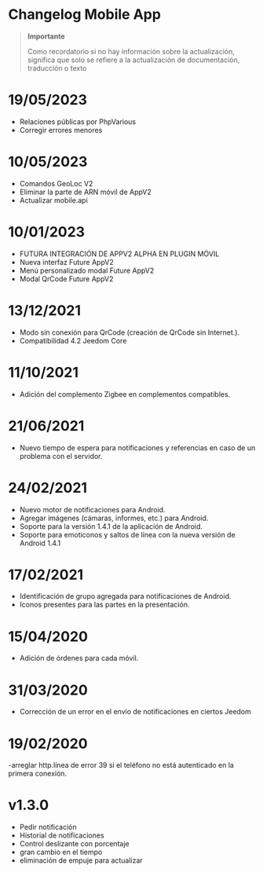 # Changelog Mobile App

>**Importante**
>
>Como recordatorio si no hay información sobre la actualización, significa que solo se refiere a la actualización de documentación, traducción o texto

# 19/05/2023

- Relaciones públicas por PhpVarious
- Corregir errores menores


# 10/05/2023

- Comandos GeoLoc V2
- Eliminar la parte de ARN móvil de AppV2
- Actualizar mobile.api


# 10/01/2023

- FUTURA INTEGRACIÓN DE APPV2 ALPHA EN PLUGIN MÓVIL
- Nueva interfaz Future AppV2
- Menú personalizado modal Future AppV2
- Modal QrCode Future AppV2

# 13/12/2021

- Modo sin conexión para QrCode (creación de QrCode sin Internet.).
- Compatibilidad 4.2 Jeedom Core

# 11/10/2021

- Adición del complemento Zigbee en complementos compatibles.

# 21/06/2021

- Nuevo tiempo de espera para notificaciones y referencias en caso de un problema con el servidor.

# 24/02/2021

- Nuevo motor de notificaciones para Android.
- Agregar imágenes (cámaras, informes, etc.) para Android.
- Soporte para la versión 1.4.1 de la aplicación de Android.
- Soporte para emoticonos y saltos de línea con la nueva versión de Android 1.4.1

# 17/02/2021

- Identificación de grupo agregada para notificaciones de Android.
- Iconos presentes para las partes en la presentación.

# 15/04/2020

- Adición de órdenes para cada móvil.

# 31/03/2020

- Corrección de un error en el envío de notificaciones en ciertos Jeedom

# 19/02/2020

-arreglar http.línea de error 39 si el teléfono no está autenticado en la primera conexión.

# v1.3.0

- Pedir notificación
- Historial de notificaciones
- Control deslizante con porcentaje
- gran cambio en el tiempo
- eliminación de empuje para actualizar
